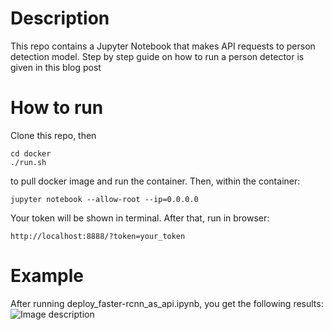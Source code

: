 # Description
This repo contains a Jupyter Notebook that makes API requests to person detection model. Step by step guide on how to run a person detector is given in this blog post

# How to run
Clone this repo, then
``` 
cd docker
./run.sh 
```
to pull docker image and run the container. Then, within the container:
``` 
jupyter notebook --allow-root --ip=0.0.0.0
```
Your token will be shown in terminal.
After that, run in browser: 
```
http://localhost:8888/?token=your_token
```
# Example
After running deploy_faster-rcnn_as_api.ipynb, you get the following results:
![Image description](link-to-image)
